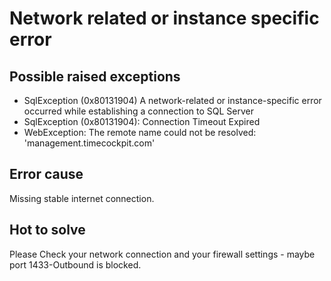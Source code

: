 # Network related or instance specific error

## Possible raised exceptions
* SqlException (0x80131904) A network-related or instance-specific error occurred while establishing a connection to SQL Server
* SqlException (0x80131904): Connection Timeout Expired
* WebException: The remote name could not be resolved: 'management.timecockpit.com'

## Error cause
Missing stable internet connection. 

## Hot to solve
Please Check your network connection and your firewall settings - maybe port 1433-Outbound is blocked. 

